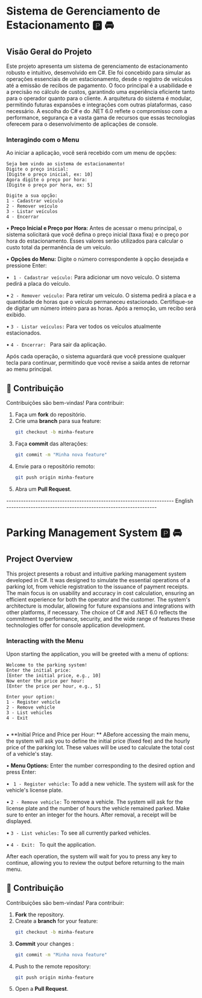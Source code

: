 
# Sistema de Gerenciamento de Estacionamento 🅿️ 🚘


## Visão Geral do Projeto

Este projeto apresenta um sistema de gerenciamento de estacionamento robusto e intuitivo, desenvolvido em C#. Ele foi concebido para simular as operações essenciais de um estacionamento, desde o registro de veículos até a emissão de recibos de pagamento. O foco principal é a usabilidade e a precisão no cálculo de custos, garantindo uma experiência eficiente tanto para o operador quanto para o cliente. A arquitetura do sistema é modular, permitindo futuras expansões e integrações com outras plataformas, caso necessário. A escolha do C# e do .NET 6.0 reflete o compromisso com a performance, segurança e a vasta gama de recursos que essas tecnologias oferecem para o desenvolvimento de aplicações de console.

### Interagindo com o Menu

Ao iniciar a aplicação, você será recebido com um menu de opções:


``` plaintext
Seja bem vindo ao sistema de estacionamento!
Digite o preço inicial:
[Digite o preço inicial, ex: 10]
Agora digite o preço por hora:
[Digite o preço por hora, ex: 5]

Digite a sua opção:
1 - Cadastrar veículo
2 - Remover veículo
3 - Listar veículos
4 - Encerrar

```
• **Preço Inicial e Preço por Hora:** Antes de acessar o menu principal, o sistema solicitará que você defina o preço inicial (taxa fixa) e o preço por hora do estacionamento. Esses valores serão utilizados para calcular o custo total da permanência de um veículo.

• **Opções do Menu:** Digite o número correspondente à opção desejada e pressione Enter:


•  ` 1 - Cadastrar veículo:` Para adicionar um novo veículo. O sistema pedirá a placa do veículo.

• `2 - Remover veículo:` Para retirar um veículo. O sistema pedirá a placa e a quantidade de horas que o veículo permaneceu estacionado. Certifique-se de digitar um número inteiro para as horas. Após a remoção, um recibo será exibido.

• `3 - Listar veículos:` Para ver todos os veículos atualmente estacionados.

• `4 - Encerrar: ` Para sair da aplicação.

Após cada operação, o sistema aguardará que você pressione qualquer tecla para continuar, permitindo que você revise a saída antes de retornar ao menu principal.






## 🤝 Contribuição

Contribuições são bem-vindas! Para contribuir:

1. Faça um **fork** do repositório.
2. Crie uma **branch** para sua feature:
   ```bash
   git checkout -b minha-feature
   ```
3. Faça **commit** das alterações:
   ```bash
   git commit -m "Minha nova feature"
   ```
4. Envie para o repositório remoto:
   ```bash
   git push origin minha-feature
   ```
5. Abra um **Pull Request**.






--------------------------------------------------------------------- English --------------------------------------------------------------


# Parking Management System 🅿️ 🚘


## Project Overview

This project presents a robust and intuitive parking management system developed in C#. It was designed to simulate the essential operations of a parking lot, from vehicle registration to the issuance of payment receipts. The main focus is on usability and accuracy in cost calculation, ensuring an efficient experience for both the operator and the customer. The system's architecture is modular, allowing for future expansions and integrations with other platforms, if necessary. The choice of C# and .NET 6.0 reflects the commitment to performance, security, and the wide range of features these technologies offer for console application development.

### Interacting with the Menu


Upon starting the application, you will be greeted with a menu of options:

``` plaintext
Welcome to the parking system!
Enter the initial price:
[Enter the initial price, e.g., 10]
Now enter the price per hour:
[Enter the price per hour, e.g., 5]

Enter your option:
1 - Register vehicle
2 - Remove vehicle
3 - List vehicles
4 - Exit


```
• **Initial Price and Price per Hour: ** ABefore accessing the main menu, the system will ask you to define the initial price (fixed fee) and the hourly price of the parking lot. These values will be used to calculate the total cost of a vehicle's stay.

• **Menu Options:** Enter the number corresponding to the desired option and press Enter:


•  ` 1 - Register vehicle:` To add a new vehicle. The system will ask for the vehicle's license plate.

• `2 - Remove vehicle:` To remove a vehicle. The system will ask for the license plate and the number of hours the vehicle remained parked. Make sure to enter an integer for the hours. After removal, a receipt will be displayed.

• `3 - List vehicles:` To see all currently parked vehicles.

• `4 - Exit: ` To quit the application.

After each operation, the system will wait for you to press any key to continue, allowing you to review the output before returning to the main menu.






## 🤝 Contribuição

Contribuições são bem-vindas! Para contribuir:

1. **Fork**  the repository.
2. Create a **branch** for your feature:
   ```bash
   git checkout -b minha-feature
   ```
3. **Commit** your changes :
   ```bash
   git commit -m "Minha nova feature"
   ```
4. Push to the remote repository:
   ```bash
   git push origin minha-feature
   ```
5. Open a **Pull Request**.
